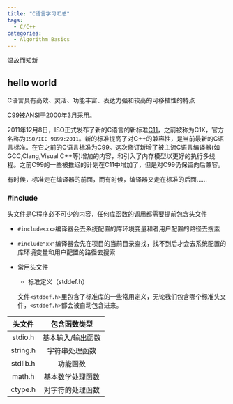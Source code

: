 ```yaml
---
title: "C语言学习汇总"
tags:
  - C/C++
categories:
  - Algorithm Basics
---
```

温故而知新

## hello world
C语言具有高效、灵活、功能丰富、表达力强和较高的可移植性的特点

[C99](https://zh.wikipedia.org/wiki/C%E8%AF%AD%E8%A8%80#C99)被ANSI于2000年3月采用。

2011年12月8日，ISO正式发布了新的C语言的新标准[C11](https://zh.wikipedia.org/wiki/C11)，之前被称为C1X，官方名称为`ISO/IEC 9899:2011`。新的标准提高了对C++的兼容性，是当前最新的C语言标准。在它之前的C语言标准为C99。这次修订新增了被主流C语言编译器(如GCC,Clang,Visual C++等)增加的内容，和引入了内存模型以更好的执行多线程。之前C99的一些被推迟的计划在C11中增加了，但是对C99仍保留向后兼容。

有时候，标准走在编译器的前面，而有时候，编译器又走在标准的后面……

### #include
头文件是C程序必不可少的内容，任何库函数的调用都需要提前包含头文件
- `#include<xx>`编译器会去系统配置的库环境变量和者用户配置的路径去搜索
- `#include"xx"`编译器会先在项目的当前目录查找，找不到后才会去系统配置的库环境变量和用户配置的路径去搜索
- 常用头文件
  - 标准定义（stddef.h）

  文件`<stddef.h>`里包含了标准库的一些常用定义，无论我们包含哪个标准头文件，`<stddef.h>`都会被自动包含进来。
  
| 头文件 | 包含函数类型 |
| :-----: | :----: |
| stdio.h | 基本输入/输出函数 |
| string.h | 字符串处理函数 |
| stdlib.h | 功能函数 |
| math.h | 基本数学处理函数 |
| ctype.h | 对字符的处理函数 |
